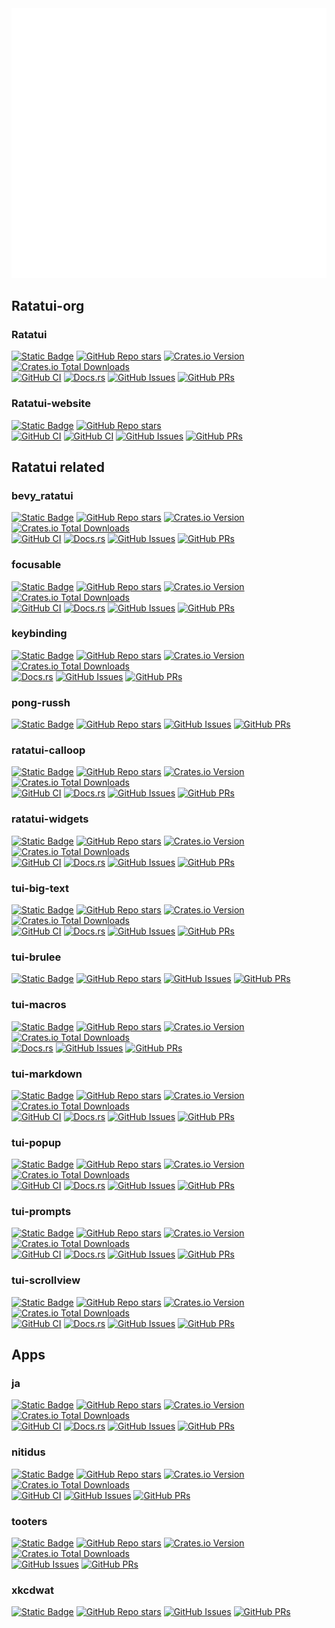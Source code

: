 <picture>
  <img src="/github-metrics.svg" alt="Metrics">
</picture>

<!-- # Repo Dashboard -->

## Ratatui-org

### Ratatui

[![Static Badge](https://img.shields.io/badge/Repo-ratatui--org/ratatui-blue?style=for-the-badge&logo=github)](https://github.com/ratatui-org/ratatui)
[![GitHub Repo stars](https://img.shields.io/github/stars/ratatui-org/ratatui?style=for-the-badge&logo=github)](https://github.com/ratatui-org/ratatui)
[![Crates.io Version](https://img.shields.io/crates/v/ratatui?style=for-the-badge&logo=rust&color=blue)](https://github.com/crates/ratatui)
[![Crates.io Total Downloads](https://img.shields.io/crates/d/ratatui?style=for-the-badge&logo=rust&color=blue)](https://github.com/crates/ratatui)  \
[![GitHub CI](https://img.shields.io/github/actions/workflow/status/ratatui-org/ratatui/ci.yml?style=for-the-badge&logo=github)](https://github.com/ratatui-org/ratatui/actions/workflows/test.yml)
[![Docs.rs](https://img.shields.io/docsrs/ratatui?style=for-the-badge&logo=rust)](https://docs.rs/crate/ratatui/)
[![GitHub Issues](https://img.shields.io/github/issues/ratatui-org/ratatui?style=for-the-badge&logo=github)](https://github.com/ratatui-org/ratatui/issues)
[![GitHub PRs](https://img.shields.io/github/issues-pr/ratatui-org/ratatui?style=for-the-badge&logo=github)](https://github.com/ratatui-org/ratatui/pulls)

### Ratatui-website

[![Static Badge](https://img.shields.io/badge/Repo-ratatui--org/ratatui--website-blue?style=for-the-badge&logo=github)](https://github.com/ratatui-org/ratatui-website)
[![GitHub Repo stars](https://img.shields.io/github/stars/ratatui-org/ratatui-website?style=for-the-badge&logo=github)](https://github.com/ratatui-org/ratatui-website)  \
[![GitHub CI](https://img.shields.io/github/actions/workflow/status/ratatui-org/ratatui-website/rust-ci.yml?style=for-the-badge&logo=github)](https://github.com/ratatui-org/ratatui-website/actions/workflows/rust-ci.yml)
[![GitHub CI](https://img.shields.io/github/actions/workflow/status/ratatui-org/ratatui-website/npm-ci.yml?style=for-the-badge&logo=github)](https://github.com/ratatui-org/ratatui-website/actions/workflows/npm-ci.yml)
[![GitHub Issues](https://img.shields.io/github/issues/ratatui-org/ratatui-website?style=for-the-badge&logo=github)](https://github.com/ratatui-org/ratatui-website/issues)
[![GitHub PRs](https://img.shields.io/github/issues-pr/ratatui-org/ratatui-website?style=for-the-badge&logo=github)](https://github.com/ratatui-org/ratatui-website/pulls)

## Ratatui related

### bevy_ratatui

[![Static Badge](https://img.shields.io/badge/Repo-joshka/bevy__ratatui-blue?style=for-the-badge&logo=github)](https://github.com/joshka/bevy_ratatui)
[![GitHub Repo stars](https://img.shields.io/github/stars/joshka/bevy_ratatui?style=for-the-badge&logo=github)](https://github.com/joshka/bevy_ratatui)
[![Crates.io Version](https://img.shields.io/crates/v/bevy_ratatui?style=for-the-badge&logo=rust&color=blue)](https://github.com/crates/bevy_ratatui)
[![Crates.io Total Downloads](https://img.shields.io/crates/d/bevy_ratatui?style=for-the-badge&logo=rust&color=blue)](https://github.com/crates/bevy_ratatui)  \
[![GitHub CI](https://img.shields.io/github/actions/workflow/status/joshka/bevy_ratatui/test.yml?style=for-the-badge&logo=github)](https://github.com/joshka/bevy_ratatui/actions/workflows/test.yml)
[![Docs.rs](https://img.shields.io/docsrs/bevy_ratatui?style=for-the-badge&logo=rust)](https://docs.rs/crate/bevy_ratatui/)
[![GitHub Issues](https://img.shields.io/github/issues/joshka/bevy_ratatui?style=for-the-badge&logo=github)](https://github.com/joshka/bevy_ratatui/issues)
[![GitHub PRs](https://img.shields.io/github/issues-pr/joshka/bevy_ratatui?style=for-the-badge&logo=github)](https://github.com/joshka/bevy_ratatui/pulls)

### focusable

[![Static Badge](https://img.shields.io/badge/Repo-joshka/focusable-blue?style=for-the-badge&logo=github)](https://github.com/joshka/focusable)
[![GitHub Repo stars](https://img.shields.io/github/stars/joshka/focusable?style=for-the-badge&logo=github)](https://github.com/joshka/focusable)
[![Crates.io Version](https://img.shields.io/crates/v/focusable?style=for-the-badge&logo=rust&color=blue)](https://github.com/crates/focusable)
[![Crates.io Total Downloads](https://img.shields.io/crates/d/focusable?style=for-the-badge&logo=rust&color=blue)](https://github.com/crates/focusable)  \
[![GitHub CI](https://img.shields.io/github/actions/workflow/status/joshka/focusable/test.yml?style=for-the-badge&logo=github)](https://github.com/joshka/focusable/actions/workflows/test.yml)
[![Docs.rs](https://img.shields.io/docsrs/focusable?style=for-the-badge&logo=rust)](https://docs.rs/crate/focusable/)
[![GitHub Issues](https://img.shields.io/github/issues/joshka/focusable?style=for-the-badge&logo=github)](https://github.com/joshka/focusable/issues)
[![GitHub PRs](https://img.shields.io/github/issues-pr/joshka/focusable?style=for-the-badge&logo=github)](https://github.com/joshka/focusable/pulls)

### keybinding

[![Static Badge](https://img.shields.io/badge/Repo-joshka/keybinding-blue?style=for-the-badge&logo=github)](https://github.com/joshka/keybinding)
[![GitHub Repo stars](https://img.shields.io/github/stars/joshka/keybinding?style=for-the-badge&logo=github)](https://github.com/joshka/keybinding)
[![Crates.io Version](https://img.shields.io/crates/v/keybinding?style=for-the-badge&logo=rust&color=blue)](https://github.com/crates/keybinding)
[![Crates.io Total Downloads](https://img.shields.io/crates/d/keybinding?style=for-the-badge&logo=rust&color=blue)](https://github.com/crates/keybinding)  \
[![Docs.rs](https://img.shields.io/docsrs/keybinding?style=for-the-badge&logo=rust)](https://docs.rs/crate/keybinding/)
[![GitHub Issues](https://img.shields.io/github/issues/joshka/keybinding?style=for-the-badge&logo=github)](https://github.com/joshka/keybinding/issues)
[![GitHub PRs](https://img.shields.io/github/issues-pr/joshka/keybinding?style=for-the-badge&logo=github)](https://github.com/joshka/keybinding/pulls)

### pong-russh

[![Static Badge](https://img.shields.io/badge/Repo-joshka/pong--russh-blue?style=for-the-badge&logo=github)](https://github.com/joshka/pong-russh)
[![GitHub Repo stars](https://img.shields.io/github/stars/joshka/pong-russh?style=for-the-badge&logo=github)](https://github.com/joshka/pong-russh)
[![GitHub Issues](https://img.shields.io/github/issues/joshka/pong-russh?style=for-the-badge&logo=github)](https://github.com/joshka/pong-russh/issues)
[![GitHub PRs](https://img.shields.io/github/issues-pr/joshka/pong-russh?style=for-the-badge&logo=github)](https://github.com/joshka/pong-russh/pulls)

### ratatui-calloop

[![Static Badge](https://img.shields.io/badge/Repo-joshka/ratatui--calloop-blue?style=for-the-badge&logo=github)](https://github.com/joshka/ratatui-calloop)
[![GitHub Repo stars](https://img.shields.io/github/stars/joshka/ratatui-calloop?style=for-the-badge&logo=github)](https://github.com/joshka/ratatui-calloop)
[![Crates.io Version](https://img.shields.io/crates/v/ratatui-calloop?style=for-the-badge&logo=rust&color=blue)](https://github.com/crates/ratatui-calloop)
[![Crates.io Total Downloads](https://img.shields.io/crates/d/ratatui-calloop?style=for-the-badge&logo=rust&color=blue)](https://github.com/crates/ratatui-calloop)  \
[![GitHub CI](https://img.shields.io/github/actions/workflow/status/joshka/ratatui-calloop/test.yml?style=for-the-badge&logo=github)](https://github.com/joshka/ratatui-calloop/actions/workflows/test.yml)
[![Docs.rs](https://img.shields.io/docsrs/ratatui-calloop?style=for-the-badge&logo=rust)](https://docs.rs/crate/ratatui-calloop/)
[![GitHub Issues](https://img.shields.io/github/issues/joshka/ratatui-calloop?style=for-the-badge&logo=github)](https://github.com/joshka/ratatui-calloop/issues)
[![GitHub PRs](https://img.shields.io/github/issues-pr/joshka/ratatui-calloop?style=for-the-badge&logo=github)](https://github.com/joshka/ratatui-calloop/pulls)

### ratatui-widgets

[![Static Badge](https://img.shields.io/badge/Repo-joshka/ratatui--widgets-blue?style=for-the-badge&logo=github)](https://github.com/joshka/ratatui-widgets)
[![GitHub Repo stars](https://img.shields.io/github/stars/joshka/ratatui-widgets?style=for-the-badge&logo=github)](https://github.com/joshka/ratatui-widgets)
[![Crates.io Version](https://img.shields.io/crates/v/ratatui-widgets?style=for-the-badge&logo=rust&color=blue)](https://github.com/crates/ratatui-widgets)
[![Crates.io Total Downloads](https://img.shields.io/crates/d/ratatui-widgets?style=for-the-badge&logo=rust&color=blue)](https://github.com/crates/ratatui-widgets)  \
[![GitHub CI](https://img.shields.io/github/actions/workflow/status/joshka/ratatui-widgets/test.yml?style=for-the-badge&logo=github)](https://github.com/joshka/ratatui-widgets/actions/workflows/test.yml)
[![Docs.rs](https://img.shields.io/docsrs/ratatui-widgets?style=for-the-badge&logo=rust)](https://docs.rs/crate/ratatui-widgets/)
[![GitHub Issues](https://img.shields.io/github/issues/joshka/ratatui-widgets?style=for-the-badge&logo=github)](https://github.com/joshka/ratatui-widgets/issues)
[![GitHub PRs](https://img.shields.io/github/issues-pr/joshka/ratatui-widgets?style=for-the-badge&logo=github)](https://github.com/joshka/ratatui-widgets/pulls)

### tui-big-text

[![Static Badge](https://img.shields.io/badge/Repo-joshka/tui--big--text-blue?style=for-the-badge&logo=github)](https://github.com/joshka/tui-big-text)
[![GitHub Repo stars](https://img.shields.io/github/stars/joshka/tui-big-text?style=for-the-badge&logo=github)](https://github.com/joshka/tui-big-text)
[![Crates.io Version](https://img.shields.io/crates/v/tui-big-text?style=for-the-badge&logo=rust&color=blue)](https://github.com/crates/tui-big-text)
[![Crates.io Total Downloads](https://img.shields.io/crates/d/tui-big-text?style=for-the-badge&logo=rust&color=blue)](https://github.com/crates/tui-big-text)  \
[![GitHub CI](https://img.shields.io/github/actions/workflow/status/joshka/tui-big-text/test.yml?style=for-the-badge&logo=github)](https://github.com/joshka/tui-big-text/actions/workflows/test.yml)
[![Docs.rs](https://img.shields.io/docsrs/tui-big-text?style=for-the-badge&logo=rust)](https://docs.rs/crate/tui-big-text/)
[![GitHub Issues](https://img.shields.io/github/issues/joshka/tui-big-text?style=for-the-badge&logo=github)](https://github.com/joshka/tui-big-text/issues)
[![GitHub PRs](https://img.shields.io/github/issues-pr/joshka/tui-big-text?style=for-the-badge&logo=github)](https://github.com/joshka/tui-big-text/pulls)

### tui-brulee

[![Static Badge](https://img.shields.io/badge/Repo-joshka/tui--brulee-blue?style=for-the-badge&logo=github)](https://github.com/joshka/tui-brulee)
[![GitHub Repo stars](https://img.shields.io/github/stars/joshka/tui-brulee?style=for-the-badge&logo=github)](https://github.com/joshka/tui-brulee)
[![GitHub Issues](https://img.shields.io/github/issues/joshka/tui-brulee?style=for-the-badge&logo=github)](https://github.com/joshka/tui-brulee/issues)
[![GitHub PRs](https://img.shields.io/github/issues-pr/joshka/tui-brulee?style=for-the-badge&logo=github)](https://github.com/joshka/tui-brulee/pulls)

### tui-macros

[![Static Badge](https://img.shields.io/badge/Repo-joshka/tui--macros-blue?style=for-the-badge&logo=github)](https://github.com/joshka/tui-macros)
[![GitHub Repo stars](https://img.shields.io/github/stars/joshka/tui-macros?style=for-the-badge&logo=github)](https://github.com/joshka/tui-macros)
[![Crates.io Version](https://img.shields.io/crates/v/tui-macros?style=for-the-badge&logo=rust&color=blue)](https://github.com/crates/tui-macros)
[![Crates.io Total Downloads](https://img.shields.io/crates/d/tui-macros?style=for-the-badge&logo=rust&color=blue)](https://github.com/crates/tui-macros)  \
[![Docs.rs](https://img.shields.io/docsrs/tui-macros?style=for-the-badge&logo=rust)](https://docs.rs/crate/tui-macros/)
[![GitHub Issues](https://img.shields.io/github/issues/joshka/tui-macros?style=for-the-badge&logo=github)](https://github.com/joshka/tui-macros/issues)
[![GitHub PRs](https://img.shields.io/github/issues-pr/joshka/tui-macros?style=for-the-badge&logo=github)](https://github.com/joshka/tui-macros/pulls)
<!-- [![GitHub CI](https://img.shields.io/github/actions/workflow/status/joshka/tui-macros/ci.yml?style=for-the-badge&logo=github)](https://github.com/joshka/tui-macros/actions/workflows/test.yml) -->

### tui-markdown

[![Static Badge](https://img.shields.io/badge/Repo-joshka/tui--markdown-blue?style=for-the-badge&logo=github)](https://github.com/joshka/tui-markdown)
[![GitHub Repo stars](https://img.shields.io/github/stars/joshka/tui-markdown?style=for-the-badge&logo=github)](https://github.com/joshka/tui-markdown)
[![Crates.io Version](https://img.shields.io/crates/v/tui-markdown?style=for-the-badge&logo=rust&color=blue)](https://github.com/crates/tui-markdown)
[![Crates.io Total Downloads](https://img.shields.io/crates/d/tui-markdown?style=for-the-badge&logo=rust&color=blue)](https://github.com/crates/tui-markdown)  \
[![GitHub CI](https://img.shields.io/github/actions/workflow/status/joshka/tui-markdown/test.yml?style=for-the-badge&logo=github)](https://github.com/joshka/tui-markdown/actions/workflows/test.yml)
[![Docs.rs](https://img.shields.io/docsrs/tui-markdown?style=for-the-badge&logo=rust)](https://docs.rs/crate/tui-markdown/)
[![GitHub Issues](https://img.shields.io/github/issues/joshka/tui-markdown?style=for-the-badge&logo=github)](https://github.com/joshka/tui-markdown/issues)
[![GitHub PRs](https://img.shields.io/github/issues-pr/joshka/tui-markdown?style=for-the-badge&logo=github)](https://github.com/joshka/tui-markdown/pulls)

### tui-popup

[![Static Badge](https://img.shields.io/badge/Repo-joshka/tui--popup-blue?style=for-the-badge&logo=github)](https://github.com/joshka/tui-popup)
[![GitHub Repo stars](https://img.shields.io/github/stars/joshka/tui-popup?style=for-the-badge&logo=github)](https://github.com/joshka/tui-popup)
[![Crates.io Version](https://img.shields.io/crates/v/tui-popup?style=for-the-badge&logo=rust&color=blue)](https://github.com/crates/tui-popup)
[![Crates.io Total Downloads](https://img.shields.io/crates/d/tui-popup?style=for-the-badge&logo=rust&color=blue)](https://github.com/crates/tui-popup)  \
[![GitHub CI](https://img.shields.io/github/actions/workflow/status/joshka/tui-popup/test.yml?style=for-the-badge&logo=github)](https://github.com/joshka/tui-popup/actions/workflows/test.yml)
[![Docs.rs](https://img.shields.io/docsrs/tui-popup?style=for-the-badge&logo=rust)](https://docs.rs/crate/tui-popup/)
[![GitHub Issues](https://img.shields.io/github/issues/joshka/tui-popup?style=for-the-badge&logo=github)](https://github.com/joshka/tui-popup/issues)
[![GitHub PRs](https://img.shields.io/github/issues-pr/joshka/tui-popup?style=for-the-badge&logo=github)](https://github.com/joshka/tui-popup/pulls)

### tui-prompts

[![Static Badge](https://img.shields.io/badge/Repo-joshka/tui--prompts-blue?style=for-the-badge&logo=github)](https://github.com/joshka/tui-prompts)
[![GitHub Repo stars](https://img.shields.io/github/stars/joshka/tui-prompts?style=for-the-badge&logo=github)](https://github.com/joshka/tui-prompts)
[![Crates.io Version](https://img.shields.io/crates/v/tui-prompts?style=for-the-badge&logo=rust&color=blue)](https://github.com/crates/tui-prompts)
[![Crates.io Total Downloads](https://img.shields.io/crates/d/tui-prompts?style=for-the-badge&logo=rust&color=blue)](https://github.com/crates/tui-prompts)  \
[![GitHub CI](https://img.shields.io/github/actions/workflow/status/joshka/tui-prompts/test.yml?style=for-the-badge&logo=github)](https://github.com/joshka/tui-prompts/actions/workflows/test.yml)
[![Docs.rs](https://img.shields.io/docsrs/tui-prompts?style=for-the-badge&logo=rust)](https://docs.rs/crate/tui-prompts/)
[![GitHub Issues](https://img.shields.io/github/issues/joshka/tui-prompts?style=for-the-badge&logo=github)](https://github.com/joshka/tui-prompts/issues)
[![GitHub PRs](https://img.shields.io/github/issues-pr/joshka/tui-prompts?style=for-the-badge&logo=github)](https://github.com/joshka/tui-prompts/pulls)

### tui-scrollview

[![Static Badge](https://img.shields.io/badge/Repo-joshka/tui--scrollview-blue?style=for-the-badge&logo=github)](https://github.com/joshka/tui-scrollview)
[![GitHub Repo stars](https://img.shields.io/github/stars/joshka/tui-scrollview?style=for-the-badge&logo=github)](https://github.com/joshka/tui-scrollview)
[![Crates.io Version](https://img.shields.io/crates/v/tui-scrollview?style=for-the-badge&logo=rust&color=blue)](https://github.com/crates/tui-scrollview)
[![Crates.io Total Downloads](https://img.shields.io/crates/d/tui-scrollview?style=for-the-badge&logo=rust&color=blue)](https://github.com/crates/tui-scrollview)  \
[![GitHub CI](https://img.shields.io/github/actions/workflow/status/joshka/tui-scrollview/test.yml?style=for-the-badge&logo=github)](https://github.com/joshka/tui-scrollview/actions/workflows/test.yml)
[![Docs.rs](https://img.shields.io/docsrs/tui-scrollview?style=for-the-badge&logo=rust)](https://docs.rs/crate/tui-scrollview/)
[![GitHub Issues](https://img.shields.io/github/issues/joshka/tui-scrollview?style=for-the-badge&logo=github)](https://github.com/joshka/tui-scrollview/issues)
[![GitHub PRs](https://img.shields.io/github/issues-pr/joshka/tui-scrollview?style=for-the-badge&logo=github)](https://github.com/joshka/tui-scrollview/pulls)

## Apps

### ja

[![Static Badge](https://img.shields.io/badge/Repo-joshka/ja-blue?style=for-the-badge&logo=github)](https://github.com/joshka/ja)
[![GitHub Repo stars](https://img.shields.io/github/stars/joshka/ja?style=for-the-badge&logo=github)](https://github.com/joshka/ja)
[![Crates.io Version](https://img.shields.io/crates/v/ja?style=for-the-badge&logo=rust&color=blue)](https://github.com/crates/ja)
[![Crates.io Total Downloads](https://img.shields.io/crates/d/ja?style=for-the-badge&logo=rust&color=blue)](https://github.com/crates/ja)  \
[![GitHub CI](https://img.shields.io/github/actions/workflow/status/joshka/ja/ci.yml?style=for-the-badge&logo=github)](https://github.com/joshka/ja/actions/workflows/test.yml)
[![Docs.rs](https://img.shields.io/docsrs/ja?style=for-the-badge&logo=rust)](https://docs.rs/crate/ja/)
[![GitHub Issues](https://img.shields.io/github/issues/joshka/ja?style=for-the-badge&logo=github)](https://github.com/joshka/ja/issues)
[![GitHub PRs](https://img.shields.io/github/issues-pr/joshka/ja?style=for-the-badge&logo=github)](https://github.com/joshka/ja/pulls)

### nitidus

[![Static Badge](https://img.shields.io/badge/Repo-joshka/nitidus-blue?style=for-the-badge&logo=github)](https://github.com/joshka/nitidus)
[![GitHub Repo stars](https://img.shields.io/github/stars/joshka/nitidus?style=for-the-badge&logo=github)](https://github.com/joshka/nitidus)
[![Crates.io Version](https://img.shields.io/crates/v/nitidus?style=for-the-badge&logo=rust&color=blue)](https://github.com/crates/nitidus)
[![Crates.io Total Downloads](https://img.shields.io/crates/d/nitidus?style=for-the-badge&logo=rust&color=blue)](https://github.com/crates/nitidus)  \
[![GitHub CI](https://img.shields.io/github/actions/workflow/status/joshka/nitidus/test.yml?style=for-the-badge&logo=github)](https://github.com/joshka/nitidus/actions/workflows/test.yml)
[![GitHub Issues](https://img.shields.io/github/issues/joshka/nitidus?style=for-the-badge&logo=github)](https://github.com/joshka/nitidus/issues)
[![GitHub PRs](https://img.shields.io/github/issues-pr/joshka/nitidus?style=for-the-badge&logo=github)](https://github.com/joshka/nitidus/pulls)

### tooters

[![Static Badge](https://img.shields.io/badge/Repo-joshka/tooters-blue?style=for-the-badge&logo=github)](https://github.com/joshka/tooters)
[![GitHub Repo stars](https://img.shields.io/github/stars/joshka/tooters?style=for-the-badge&logo=github)](https://github.com/joshka/tooters)
[![Crates.io Version](https://img.shields.io/crates/v/tooters?style=for-the-badge&logo=rust&color=blue)](https://github.com/crates/tooters)
[![Crates.io Total Downloads](https://img.shields.io/crates/d/tooters?style=for-the-badge&logo=rust&color=blue)](https://github.com/crates/tooters)  \
[![GitHub Issues](https://img.shields.io/github/issues/joshka/tooters?style=for-the-badge&logo=github)](https://github.com/joshka/tooters/issues)
[![GitHub PRs](https://img.shields.io/github/issues-pr/joshka/tooters?style=for-the-badge&logo=github)](https://github.com/joshka/tooters/pulls)

### xkcdwat

[![Static Badge](https://img.shields.io/badge/Repo-joshka/xkcdwat-blue?style=for-the-badge&logo=github)](https://github.com/joshka/xkcdwat)
[![GitHub Repo stars](https://img.shields.io/github/stars/joshka/xkcdwat?style=for-the-badge&logo=github)](https://github.com/joshka/xkcdwat)
[![GitHub Issues](https://img.shields.io/github/issues/joshka/xkcdwat?style=for-the-badge&logo=github)](https://github.com/joshka/xkcdwat/issues)
[![GitHub PRs](https://img.shields.io/github/issues-pr/joshka/xkcdwat?style=for-the-badge&logo=github)](https://github.com/joshka/xkcdwat/pulls)
